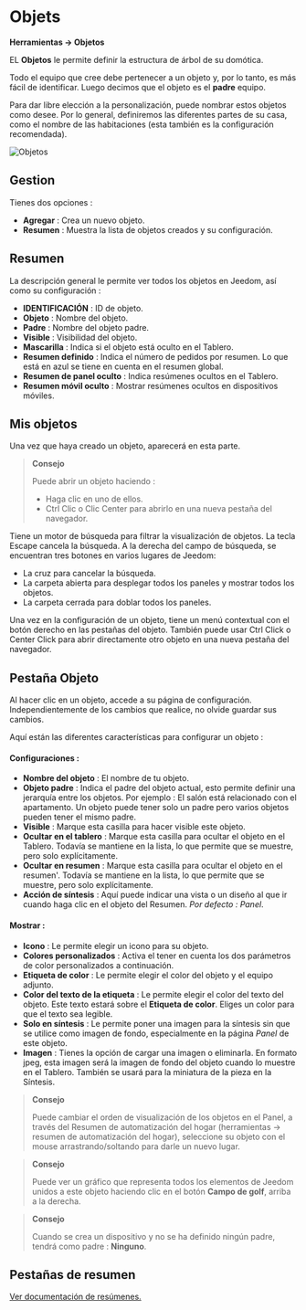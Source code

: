 # Objets
**Herramientas → Objetos**

EL **Objetos** le permite definir la estructura de árbol de su domótica.

Todo el equipo que cree debe pertenecer a un objeto y, por lo tanto, es más fácil de identificar. Luego decimos que el objeto es el **padre** equipo.

Para dar libre elección a la personalización, puede nombrar estos objetos como desee. Por lo general, definiremos las diferentes partes de su casa, como el nombre de las habitaciones (esta también es la configuración recomendada).

![Objetos](./images/object_intro.gif)

## Gestion

Tienes dos opciones :
- **Agregar** : Crea un nuevo objeto.
- **Resumen** : Muestra la lista de objetos creados y su configuración.

## Resumen

La descripción general le permite ver todos los objetos en Jeedom, así como su configuración :

- **IDENTIFICACIÓN** : ID de objeto.
- **Objeto** : Nombre del objeto.
- **Padre** : Nombre del objeto padre.
- **Visible** : Visibilidad del objeto.
- **Mascarilla** : Indica si el objeto está oculto en el Tablero.
- **Resumen definido** : Indica el número de pedidos por resumen. Lo que está en azul se tiene en cuenta en el resumen global.
- **Resumen de panel oculto** : Indica resúmenes ocultos en el Tablero.
- **Resumen móvil oculto** : Mostrar resúmenes ocultos en dispositivos móviles.

## Mis objetos

Una vez que haya creado un objeto, aparecerá en esta parte.

> **Consejo**
>
> Puede abrir un objeto haciendo :
> - Haga clic en uno de ellos.
> - Ctrl Clic o Clic Center para abrirlo en una nueva pestaña del navegador.

Tiene un motor de búsqueda para filtrar la visualización de objetos. La tecla Escape cancela la búsqueda.
A la derecha del campo de búsqueda, se encuentran tres botones en varios lugares de Jeedom:

- La cruz para cancelar la búsqueda.
- La carpeta abierta para desplegar todos los paneles y mostrar todos los objetos.
- La carpeta cerrada para doblar todos los paneles.

Una vez en la configuración de un objeto, tiene un menú contextual con el botón derecho en las pestañas del objeto. También puede usar Ctrl Click o Center Click para abrir directamente otro objeto en una nueva pestaña del navegador.

## Pestaña Objeto

Al hacer clic en un objeto, accede a su página de configuración. Independientemente de los cambios que realice, no olvide guardar sus cambios.

Aquí están las diferentes características para configurar un objeto :

#### Configuraciones :

- **Nombre del objeto** : El nombre de tu objeto.
- **Objeto padre** : Indica el padre del objeto actual, esto permite definir una jerarquía entre los objetos. Por ejemplo : El salón está relacionado con el apartamento. Un objeto puede tener solo un padre pero varios objetos pueden tener el mismo padre.
- **Visible** : Marque esta casilla para hacer visible este objeto.
- **Ocultar en el tablero** : Marque esta casilla para ocultar el objeto en el Tablero. Todavía se mantiene en la lista, lo que permite que se muestre, pero solo explícitamente.
- **Ocultar en resumen** : Marque esta casilla para ocultar el objeto en el resumen'. Todavía se mantiene en la lista, lo que permite que se muestre, pero solo explícitamente.
- **Acción de síntesis** : Aquí puede indicar una vista o un diseño al que ir cuando haga clic en el objeto del Resumen. *Por defecto : Panel*.

#### Mostrar :

- **Icono** : Le permite elegir un icono para su objeto.
- **Colores personalizados** : Activa el tener en cuenta los dos parámetros de color personalizados a continuación.
- **Etiqueta de color** : Le permite elegir el color del objeto y el equipo adjunto.
- **Color del texto de la etiqueta** : Le permite elegir el color del texto del objeto. Este texto estará sobre el **Etiqueta de color**. Eliges un color para que el texto sea legible.
- **Solo en síntesis** : Le permite poner una imagen para la síntesis sin que se utilice como imagen de fondo, especialmente en la página *Panel* de este objeto.
- **Imagen** : Tienes la opción de cargar una imagen o eliminarla. En formato jpeg, esta imagen será la imagen de fondo del objeto cuando lo muestre en el Tablero. También se usará para la miniatura de la pieza en la Síntesis.

> **Consejo**
>
> Puede cambiar el orden de visualización de los objetos en el Panel, a través del Resumen de automatización del hogar (herramientas -> resumen de automatización del hogar), seleccione su objeto con el mouse arrastrando/soltando para darle un nuevo lugar.

> **Consejo**
>
> Puede ver un gráfico que representa todos los elementos de Jeedom unidos a este objeto haciendo clic en el botón **Campo de golf**, arriba a la derecha.

> **Consejo**
>
> Cuando se crea un dispositivo y no se ha definido ningún padre, tendrá como padre : **Ninguno**.

## Pestañas de resumen

[Ver documentación de resúmenes.](/es_ES/concept/summary)


